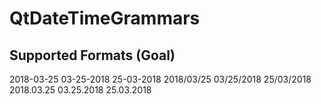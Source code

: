 # QtDateTimeGrammars

## Supported Formats (Goal)

2018-03-25
03-25-2018
25-03-2018
2018/03/25
03/25/2018
25/03/2018
2018.03.25
03.25.2018
25.03.2018


